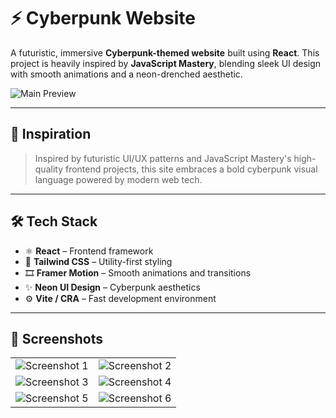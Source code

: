 # ⚡ Cyberpunk Website

A futuristic, immersive **Cyberpunk-themed website** built using **React**. This project is heavily inspired by **JavaScript Mastery**, blending sleek UI design with smooth animations and a neon-drenched aesthetic.

![Main Preview](https://github.com/user-attachments/assets/49aa90bb-23b8-47e6-abac-eae3ce3c739a)



---

## 🎯 Inspiration

> Inspired by futuristic UI/UX patterns and JavaScript Mastery's high-quality frontend projects, this site embraces a bold cyberpunk visual language powered by modern web tech.

---

## 🛠 Tech Stack

- ⚛️ **React** – Frontend framework
- 🎨 **Tailwind CSS** – Utility-first styling
- 🎞️ **Framer Motion** – Smooth animations and transitions
- ✨ **Neon UI Design** – Cyberpunk aesthetics
- ⚙️ **Vite / CRA** – Fast development environment

---

## 📸 Screenshots

| | |
|:--:|:--:|
| ![Screenshot 1](https://github.com/user-attachments/assets/04946566-1faf-4f1a-bdbf-a915890ed361) | ![Screenshot 2](https://github.com/user-attachments/assets/c11f53ac-4908-47c7-9e3f-6b60bd1e0dac) |
| ![Screenshot 3](https://github.com/user-attachments/assets/3b2b5fbf-0dfc-4e69-b7c3-cb7c6a45e725) | ![Screenshot 4](https://github.com/user-attachments/assets/976e5f7f-7370-4c39-87d9-339d5e0a5246) |
| ![Screenshot 5](https://github.com/user-attachments/assets/936c64a9-f39a-4d97-b135-b4b9e021b06f) | ![Screenshot 6](https://github.com/user-attachments/assets/5d9d659d-3701-48b1-ad9f-e65ded8816a1) |
